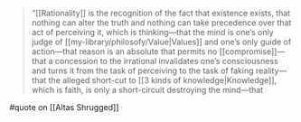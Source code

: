 > “[[Rationality]] is the recognition of the fact that existence exists, that nothing can alter the truth and nothing can take precedence over that act of perceiving it, which is thinking—that the mind is one’s only judge of [[my-library/philosofy/Value|Values]] and one’s only guide of action—that reason is an absolute that permits no [[compromise]]—that a concession to the irrational invalidates one’s consciousness and turns it from the task of perceiving to the task of faking reality—that the alleged short-cut to [[3 kinds of knowledge|Knowledge]], which is faith, is only a short-circuit destroying the mind—that

#quote on [[Altas Shrugged]]
